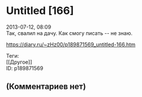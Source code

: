 Untitled [166]
==============

  
2013-07-12, 08:09  
 Так, свалил на дачу. Как смогу писать -- не знаю.   
  
<https://diary.ru/~zHz00/p189871569_untitled-166.htm>  
  
Теги:  
[[Другое]]  
ID: p189871569  


(Комментариев нет)
------------------